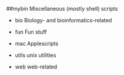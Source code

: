 ##mybin
Miscellaneous (mostly shell) scripts

- bio
Biology- and bioinformatics-related

- fun
Fun stuff

- mac
Applescripts

- utils
unix utilities

- web
web-related
